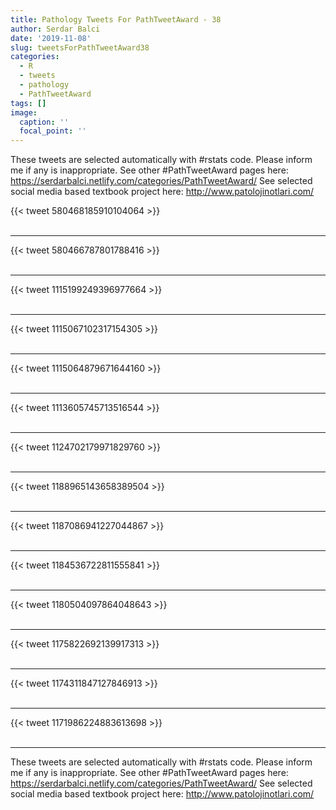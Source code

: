 ```yaml
---
title: Pathology Tweets For PathTweetAward - 38
author: Serdar Balci
date: '2019-11-08'
slug: tweetsForPathTweetAward38
categories:
  - R
  - tweets
  - pathology
  - PathTweetAward
tags: []
image:
  caption: ''
  focal_point: ''
---
```



These tweets are selected automatically with #rstats code. Please inform me if any is inappropriate.
See other #PathTweetAward pages here: https://serdarbalci.netlify.com/categories/PathTweetAward/ 
See selected social media based textbook project here: http://www.patolojinotlari.com/

{{< tweet 580468185910104064 >}}
<br>
<br>
<hr>
{{< tweet 580466787801788416 >}}
<br>
<br>
<hr>
{{< tweet 1115199249396977664 >}}
<br>
<br>
<hr>
{{< tweet 1115067102317154305 >}}
<br>
<br>
<hr>
{{< tweet 1115064879671644160 >}}
<br>
<br>
<hr>
{{< tweet 1113605745713516544 >}}
<br>
<br>
<hr>
{{< tweet 1124702179971829760 >}}
<br>
<br>
<hr>
{{< tweet 1188965143658389504 >}}
<br>
<br>
<hr>
{{< tweet 1187086941227044867 >}}
<br>
<br>
<hr>
{{< tweet 1184536722811555841 >}}
<br>
<br>
<hr>
{{< tweet 1180504097864048643 >}}
<br>
<br>
<hr>
{{< tweet 1175822692139917313 >}}
<br>
<br>
<hr>
{{< tweet 1174311847127846913 >}}
<br>
<br>
<hr>
{{< tweet 1171986224883613698 >}}
<br>
<br>
<hr>


These tweets are selected automatically with #rstats code. Please inform me if any is inappropriate.
See other #PathTweetAward pages here: https://serdarbalci.netlify.com/categories/PathTweetAward/ 
See selected social media based textbook project here: http://www.patolojinotlari.com/
